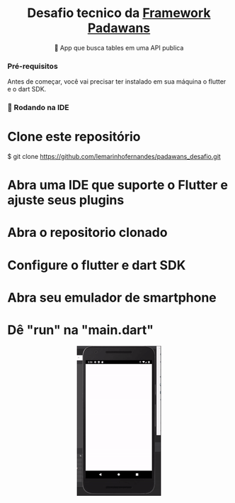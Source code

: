 <h1 align="center">Desafio tecnico da <a href="https://jobs.kenoby.com/frameworkpadawans">Framework Padawans</a></h1>

<p align="center">📱 App que busca tables em uma API publica</p>

### Pré-requisitos

Antes de começar, você vai precisar ter instalado em sua máquina o flutter e o dart SDK.

### 🎲 Rodando na IDE

# Clone este repositório
$ git clone <https://github.com/lemarinhofernandes/padawans_desafio.git>

# Abra uma IDE que suporte o Flutter e ajuste seus plugins

# Abra o repositorio clonado

# Configure o flutter e dart SDK

# Abra seu emulador de smartphone

# Dê "run" na "main.dart"

<p align="center">
  <img width="190" height="338" src="assets/demo.gif"> 
</p>
